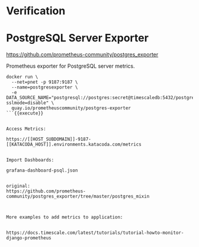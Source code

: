 # Verification


# PostgreSQL Server Exporter

https://github.com/prometheus-community/postgres_exporter


Prometheus exporter for PostgreSQL server metrics.

```
docker run \
  --net=pnet -p 9187:9187 \
  --name=postgresexporter \
  -e DATA_SOURCE_NAME="postgresql://postgres:secret@timescaledb:5432/postgres?sslmode=disable" \
  quay.io/prometheuscommunity/postgres-exporter
```{{execute}}


Access Metrics:

https://[[HOST_SUBDOMAIN]]-9187-[[KATACODA_HOST]].environments.katacoda.com/metrics


Import Dashboards:

grafana-dashboard-psql.json


original:
https://github.com/prometheus-community/postgres_exporter/tree/master/postgres_mixin



More examples to add metrics to application:


https://docs.timescale.com/latest/tutorials/tutorial-howto-monitor-django-prometheus
